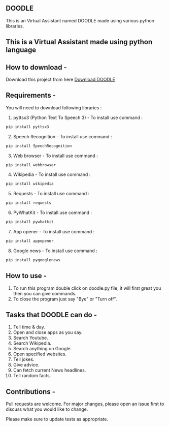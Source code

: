 ## DOODLE


This is an Virtual Assistant named DOODLE made using various python libraries.

## This is a Virtual Assistant made using python language

## How to download - 

Download this project from here [Download DOODLE](https://downgit.github.io/#/home?url=https://github.com/Hatim-Rx53/Python-Virtual_Assistant)


## Requirements -

You will need to download following libraries :

1. pyttsx3 (Python Text To Speech 3) - To install use command :
```bash 
pip install pyttsx3
```

2. Speech Recognition - To install use command :
```bash
pip install SpeechRecognition
```

3. Web browser - To install use command :
```bash
pip install webbrowser
```

4. Wikipedia - To install use command :
```bash
pip install wikipedia
```

5. Requests - To install use command :
```bash
pip install requests
```

6. PyWhatKit - To install use command :
```bash
pip install pywhatkit
```

7. App opener - To install use command :
```bash
pip install appopener
```

8. Google news - To install use command :
```bash
pip install pygooglenews
```

## How to use -


1. To run this program double click on doodle.py file, it will first great you then you can give commands.
2. To close the program just say "Bye" or "Turn off".


## Tasks that DOODLE can do -

1. Tell time & day.
2. Open and close apps as you say.
3. Search Youtube.
4. Search Wikipedia.
5. Search anything on Google.
6. Open specified websites.
7. Tell jokes.
8. Give advice.
9. Can fetch current News headlines.
10. Tell random facts.

## Contributions -

Pull requests are welcome. For major changes, please open an issue first to discuss what you would like to change.

Please make sure to update tests as appropriate.
